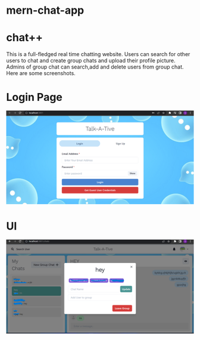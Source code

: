 # mern-chat-app
# chat++
This is a full-fledged real time chatting website. Users can search for other users to chat and create group chats and upload their profile picture. Admins of group chat can search,add and delete users from group chat.\
Here are some screenshots.


<h1>Login Page</h1>

![Login page](https://github.com/ShikharDutta/mern-chat-app/blob/c76fd61d568411aaa2d2e78cb3d3584f47a325d9/Screenshot%20(33).png)

<h1>UI</h1>

![UI](https://github.com/ShikharDutta/mern-chat-app/blob/686d7fe942b9b66dad9bcbfb157b6fb7f041add9/Screenshot%20(34).png)
